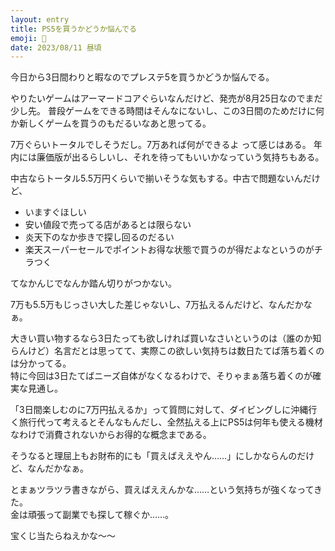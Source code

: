 ```yaml
---
layout: entry
title: PS5を買うかどうか悩んでる
emoji: 🤔
date: 2023/08/11 昼頃
---
```


今日から3日間わりと暇なのでプレステ5を買うかどうか悩んでる。

やりたいゲームはアーマードコアぐらいなんだけど、発売が8月25日なのでまだ少し先。
普段ゲームをできる時間はそんなにないし、この3日間のためだけに何か新しくゲームを買うのもだるいなあと思ってる。  

7万ぐらいトータルでしそうだし。7万あれば何ができるよ って感じはある。 年内には廉価版が出るらしいし、それを待ってもいいかなっていう気持ちもある。

中古ならトータル5.5万円くらいで揃いそうな気もする。中古で問題ないんだけど、

- いますぐほしい
- 安い値段で売ってる店があるとは限らない
- 炎天下のなか歩きで探し回るのだるい
- 楽天スーパーセールでポイントお得な状態で買うのが得だよなというのがチラつく

てなかんじでなんか踏ん切りがつかない。

7万も5.5万もじっさい大した差じゃないし、7万払えるんだけど、なんだかなぁ。

大きい買い物するなら3日たっても欲しければ買いなさいというのは（誰のか知らんけど）名言だとは思ってて、実際この欲しい気持ちは数日たてば落ち着くのは分かってる。  
特に今回は3日たてばニーズ自体がなくなるわけで、そりゃまぁ落ち着くのが確実な見通し。

「3日間楽しむのに7万円払えるか」って質問に対して、ダイビングしに沖縄行く旅行代って考えるとそんなもんだし、全然払える上にPS5は何年も使える機材なわけで消費されないからお得的な概念まである。

そうなると理屈上もお財布的にも「買えばええやん……」にしかならんのだけど、なんだかなぁ。

とまぁツラツラ書きながら、買えばええんかな……という気持ちが強くなってきた。  
金は頑張って副業でも探して稼ぐか……。

宝くじ当たらねえかな〜〜


